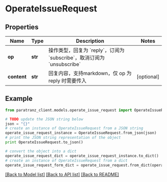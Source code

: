 # OperateIssueRequest


## Properties

Name | Type | Description | Notes
------------ | ------------- | ------------- | -------------
**op** | **str** | 操作类型，回复为 &#x60;reply&#x60;，订阅为 &#x60;subscribe&#x60;，取消订阅为 &#x60;unsubscribe&#x60; | 
**content** | **str** | 回复内容，支持markdown，仅 op 为 reply 时需要传入 | [optional] 

## Example

```python
from paratranz_client.models.operate_issue_request import OperateIssueRequest

# TODO update the JSON string below
json = "{}"
# create an instance of OperateIssueRequest from a JSON string
operate_issue_request_instance = OperateIssueRequest.from_json(json)
# print the JSON string representation of the object
print OperateIssueRequest.to_json()

# convert the object into a dict
operate_issue_request_dict = operate_issue_request_instance.to_dict()
# create an instance of OperateIssueRequest from a dict
operate_issue_request_form_dict = operate_issue_request.from_dict(operate_issue_request_dict)
```
[[Back to Model list]](../README.md#documentation-for-models) [[Back to API list]](../README.md#documentation-for-api-endpoints) [[Back to README]](../README.md)


